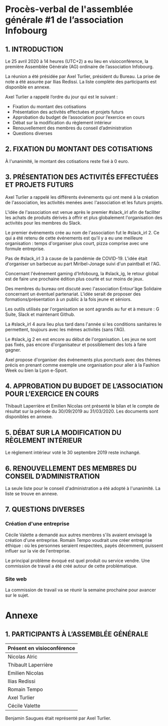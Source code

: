 # Procès-verbal de l'assemblée générale #1 de l’association Infobourg

## 1. INTRODUCTION
Le 25 avril 2020 à 14 heures (UTC+2) a eu lieu en visioconférence, la première Assemblée Générale (AG) ordinaire de l’association Infobourg.

La réunion a été présidée par Axel Turlier, président du Bureau. La prise de note a été assurée par Ilias Redissi. La liste complète des participants est disponible en annexe.

Axel Turlier a rappelé l’ordre du jour qui est le suivant :

- Fixation du montant des cotisations
- Présentation des activités effectuées et projets futurs
- Approbation du budget de l’association pour l’exercice en cours
- Débat sur la modification du règlement intérieur
- Renouvellement des membres du conseil d’administration
- Questions diverses

## 2. FIXATION DU MONTANT DES COTISATIONS
À l'unanimité, le montant des cotisations reste fixé à 0 euro.

## 3. PRÉSENTATION DES ACTIVITÉS EFFECTUÉES ET PROJETS FUTURS
Axel Turlier a rappelé les différents évènements qui ont mené à la création de l'association, les activités menées avec l'association et les futurs projets.

L'idée de l'association est venue après le premier #slack_irl afin de faciliter les achats de produits dérivés à offrir et plus globalement l'organisation des activités pour les membres du Slack.

Le premier événements crée au nom de l'association fut le #slack_irl 2. Ce qui a été retenu de cette événements est qu'il y a eu une meilleure organisation : temps d'organiser plus court, pizza comprise avec une formule entreprise.

Pas de #slack_irl 3 à cause de la pandémie de COVID-19. L'idée était d'organiser un barbecue au part Miribel-Jonage suivi d'un paintball et l'AG.

Concernant l'événement gaming d'Infobourg, la #slack_ig, le retour global est de faire une prochaine édition plus courte et sur moins de jeux.

Des membres du bureau ont discuté avec l'association Entour'âge Solidaire concernant un éventuel partenariat. L'idée serait de proposer des formations/présentation à un public à la fois jeune et séniors.

Les outils utilisés par l'organisation se sont agrandis au fur et à mesure : G Suite, Slack et maintenant Github.

La #slack_irl 4 aura lieu plus tard dans l'année si les conditions sanitaires le permettent, toujours avec les mêmes activités (sans l'AG).

Le #slack_ig 2 en est encore au début de l'organisation. Les jeux ne sont pas fixés, pas encore d'organisateur et possiblement des lots à faire gagner.

Axel propose d'organiser des événements plus ponctuels avec des thèmes précis en prenant comme exemple une organisation pour aller à la Fashion Week ou bien la Lyon e-Sport.

## 4. APPROBATION DU BUDGET DE L’ASSOCIATION POUR L’EXERCICE EN COURS
Thibault Laperrière et Emilien Nicolas ont présenté le bilan et le compte de résultat sur la période du 30/09/2019 au 31/03/2020. Les documents sont disponibles en annexe.

## 5. DÉBAT SUR LA MODIFICATION DU RÈGLEMENT INTÉRIEUR
Le règlement intérieur voté le 30 septembre 2019 reste inchangé.

## 6. RENOUVELLEMENT DES MEMBRES DU CONSEIL D’ADMINISTRATION
La seule liste pour le conseil d'administration a été adopté à l'unanimité. La liste se trouve en annexe.

## 7. QUESTIONS DIVERSES
### Création d'une entreprise
Cécile Valette a demandé aux autres membres s'ils avaient envisagé la création d'une entreprise. Romain Tempo voudrait une créer entreprise éthique : où les personnes seraient respectées, payés décemment, puissent influer sur la vie de l'entreprise.

Le principal problème évoqué est quel produit ou service vendre. Une commission de travail a été créé autour de cette problématique.

### Site web
La commission de travail va se réunir la semaine prochaine pour avancer sur le sujet.



# Annexe
## 1. PARTICIPANTS À L’ASSEMBLÉE GÉNÉRALE
| Présent en visioconférence |
|----------------------------|
| Nicolas Alric              |
| Thibault Laperrière        |
| Emilien Nicolas            |
| Ilias Redissi              |
| Romain Tempo               |
| Axel Turlier               |
| Cécile Valette             |

Benjamin Saugues était représenté par Axel Turlier.